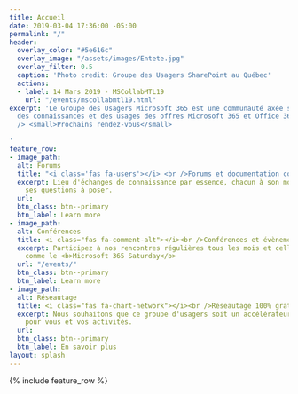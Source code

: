 ```yaml
---
title: Accueil
date: 2019-03-04 17:36:00 -05:00
permalink: "/"
header:
  overlay_color: "#5e616c"
  overlay_image: "/assets/images/Entete.jpg"
  overlay_filter: 0.5
  caption: 'Photo credit: Groupe des Usagers SharePoint au Québec'
  actions:
  - label: 14 Mars 2019 - MSCollabMTL19
    url: "/events/mscollabmtl19.html"
excerpt: 'Le Groupe des Usagers Microsoft 365 est une communauté axée sur le partage
  des connaissances et des usages des offres Microsoft 365 et Office 365 de Microsoft.<br
  /> <small>Prochains rendez-vous</small>

'
feature_row:
- image_path: 
  alt: Forums
  title: "<i class='fas fa-users'></i> <br />Forums et documentation communautaire"
  excerpt: Lieu d'échanges de connaissance par essence, chacun à son mot à dire et
    ses questions à poser.
  url: 
  btn_class: btn--primary
  btn_label: Learn more
- image_path: 
  alt: Conférences
  title: <i class="fas fa-comment-alt"></i><br />Conférences et évènements
  excerpt: Participez à nos rencontres régulières tous les mois et celles plus occasionnelles
    comme le <b>Microsoft 365 Saturday</b>
  url: "/events/"
  btn_class: btn--primary
  btn_label: Learn more
- image_path: 
  alt: Réseautage
  title: <i class="fas fa-chart-network"></i><br />Réseautage 100% gratuit
  excerpt: Nous souhaitons que ce groupe d'usagers soit un accélérateur de réseau
    pour vous et vos activités.
  url: 
  btn_class: btn--primary
  btn_label: En savoir plus
layout: splash
---
```


{% include feature_row %}